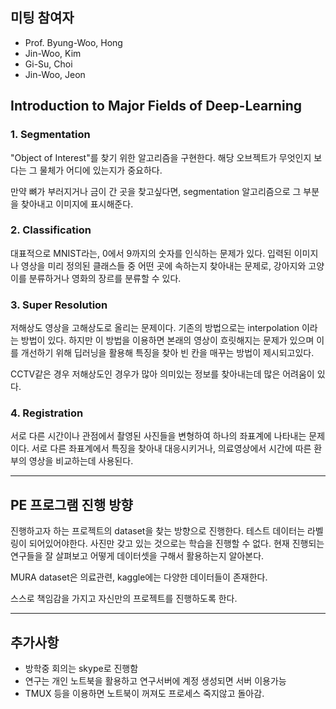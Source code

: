## 미팅 참여자
* Prof. Byung-Woo, Hong
* Jin-Woo, Kim
* Gi-Su, Choi
* Jin-Woo, Jeon


## Introduction to Major Fields of Deep-Learning

### 1. Segmentation
"Object of Interest"를 찾기 위한 알고리즘을 구현한다. 해당 오브젝트가 무엇인지 보다는 그 물체가 어디에 있는지가 중요하다.

만약 뼈가 부러지거나 금이 간 곳을 찾고싶다면, segmentation 알고리즘으로 그 부분을 찾아내고 이미지에 표시해준다. 

### 2. Classification
대표적으로 MNIST라는, 0에서 9까지의 숫자를 인식하는 문제가 있다. 입력된 이미지나 영상을 미리 정의된 클래스들 중 어떤 곳에 속하는지 찾아내는 문제로, 강아지와 고양이를 분류하거나 영화의 장르를 분류할 수 있다.

### 3. Super Resolution
저해상도 영상을 고해상도로 올리는 문제이다. 기존의 방법으로는 interpolation 이라는 방법이 있다. 하지만 이 방법을 이용하면 본래의 영상이 흐릿해지는 문제가 있으며 이를 개선하기 위해 딥러닝을 활용해 특징을 찾아 빈 칸을 매꾸는 방법이 제시되고있다.

CCTV같은 경우 저해상도인 경우가 많아 의미있는 정보를 찾아내는데 많은 어려움이 있다.

### 4. Registration
서로 다른 시간이나 관점에서 촬영된 사진들을 변형하여 하나의 좌표계에 나타내는 문제이다. 서로 다른 좌표계에서 특징을 찾아내 대응시키거나, 의료영상에서 시간에 따른 환부의 영상을 비교하는데 사용된다.

***

## PE 프로그램 진행 방향
진행하고자 하는 프로젝트의 dataset을 찾는 방향으로 진행한다. 테스트 데이터는 라벨링이 되어있어야한다. 사진만 갖고 있는 것으로는 학습을 진행할 수 없다.
현재 진행되는 연구들을 잘 살펴보고 어떻게 데이터셋을 구해서 활용하는지 알아본다.

MURA dataset은 의료관련, kaggle에는 다양한 데이터들이 존재한다.

스스로 책임감을 가지고 자신만의 프로젝트를 진행하도록 한다.

***

## 추가사항
* 방학중 회의는 skype로 진행함
* 연구는 개인 노트북을 활용하고 연구서버에 계정 생성되면 서버 이용가능
* TMUX 등을 이용하면 노트북이 꺼져도 프로세스 죽지않고 돌아감.
